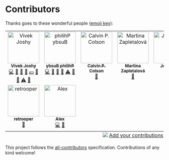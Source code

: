 # Contributors

Thanks goes to these wonderful people ([emoji key](https://allcontributors.org/docs/en/emoji-key)):

<!-- ALL-CONTRIBUTORS-LIST:START - Do not remove or modify this section -->
<!-- prettier-ignore-start -->
<!-- markdownlint-disable -->
<table>
  <tbody>
    <tr>
      <td align="center" valign="top" width="14.28%"><a href="https://taven.me/"><img src="https://avatars.githubusercontent.com/u/8206808?v=4?s=100" width="100px;" alt="Vivek Joshy"/><br /><sub><b>Vivek Joshy</b></sub></a><br /><a href="https://github.com/vivekjoshy/openskill.py/commits?author=vivekjoshy" title="Code">💻</a> <a href="https://github.com/vivekjoshy/openskill.py/commits?author=vivekjoshy" title="Documentation">📖</a> <a href="#data-vivekjoshy" title="Data">🔣</a> <a href="#design-vivekjoshy" title="Design">🎨</a> <a href="#financial-vivekjoshy" title="Financial">💵</a> <a href="#maintenance-vivekjoshy" title="Maintenance">🚧</a> <a href="#research-vivekjoshy" title="Research">🔬</a> <a href="https://github.com/vivekjoshy/openskill.py/commits?author=vivekjoshy" title="Tests">⚠️</a> <a href="https://github.com/vivekjoshy/openskill.py/pulls?q=is%3Apr+reviewed-by%3Avivekjoshy" title="Reviewed Pull Requests">👀</a></td>
      <td align="center" valign="top" width="14.28%"><a href="https://philihp.com/"><img src="https://avatars.githubusercontent.com/u/1247668?v=4?s=100" width="100px;" alt="‮Philihp Busby"/><br /><sub><b>‮Philihp Busby</b></sub></a><br /><a href="https://github.com/vivekjoshy/openskill.py/commits?author=philihp" title="Code">💻</a> <a href="https://github.com/vivekjoshy/openskill.py/commits?author=philihp" title="Documentation">📖</a> <a href="#data-philihp" title="Data">🔣</a> <a href="#research-philihp" title="Research">🔬</a> <a href="https://github.com/vivekjoshy/openskill.py/commits?author=philihp" title="Tests">⚠️</a> <a href="https://github.com/vivekjoshy/openskill.py/pulls?q=is%3Apr+reviewed-by%3Aphilihp" title="Reviewed Pull Requests">👀</a></td>
      <td align="center" valign="top" width="14.28%"><a href="https://github.com/CalColson"><img src="https://avatars.githubusercontent.com/u/14209384?v=4?s=100" width="100px;" alt="Calvin P. Colson"/><br /><sub><b>Calvin P. Colson</b></sub></a><br /><a href="https://github.com/vivekjoshy/openskill.py/commits?author=CalColson" title="Documentation">📖</a></td>
      <td align="center" valign="top" width="14.28%"><a href="https://github.com/martinazapletalova"><img src="https://avatars.githubusercontent.com/u/91736322?v=4?s=100" width="100px;" alt="Martina Zapletalová"/><br /><sub><b>Martina Zapletalová</b></sub></a><br /><a href="https://github.com/vivekjoshy/openskill.py/issues?q=author%3Amartinazapletalova" title="Bug reports">🐛</a></td>
      <td align="center" valign="top" width="14.28%"><a href="https://erotemic.wordpress.com/"><img src="https://avatars.githubusercontent.com/u/3186211?v=4?s=100" width="100px;" alt="Jon Crall"/><br /><sub><b>Jon Crall</b></sub></a><br /><a href="https://github.com/vivekjoshy/openskill.py/commits?author=Erotemic" title="Code">💻</a></td>
      <td align="center" valign="top" width="14.28%"><a href="https://github.com/bstummer"><img src="https://avatars.githubusercontent.com/u/52933850?v=4?s=100" width="100px;" alt="bstummer"/><br /><sub><b>bstummer</b></sub></a><br /><a href="https://github.com/vivekjoshy/openskill.py/commits?author=bstummer" title="Documentation">📖</a></td>
      <td align="center" valign="top" width="14.28%"><a href="https://github.com/StephenBartos"><img src="https://avatars.githubusercontent.com/u/27743409?v=4?s=100" width="100px;" alt="Stephen Bartos"/><br /><sub><b>Stephen Bartos</b></sub></a><br /><a href="https://github.com/vivekjoshy/openskill.py/commits?author=StephenBartos" title="Code">💻</a></td>
    </tr>
    <tr>
      <td align="center" valign="top" width="14.28%"><a href="https://github.com/retrooper"><img src="https://avatars.githubusercontent.com/u/49798017?v=4?s=100" width="100px;" alt="retrooper"/><br /><sub><b>retrooper</b></sub></a><br /><a href="https://github.com/vivekjoshy/openskill.py/commits?author=retrooper" title="Documentation">📖</a></td>
      <td align="center" valign="top" width="14.28%"><a href="https://github.com/xelandernt"><img src="https://avatars.githubusercontent.com/u/60134319?v=4?s=100" width="100px;" alt="Alex"/><br /><sub><b>Alex</b></sub></a><br /><a href="https://github.com/vivekjoshy/openskill.py/commits?author=xelandernt" title="Code">💻</a> <a href="https://github.com/vivekjoshy/openskill.py/issues?q=author%3Axelandernt" title="Bug reports">🐛</a></td>
    </tr>
  </tbody>
  <tfoot>
    <tr>
      <td align="center" size="13px" colspan="7">
        <img src="https://raw.githubusercontent.com/all-contributors/all-contributors-cli/1b8533af435da9854653492b1327a23a4dbd0a10/assets/logo-small.svg">
          <a href="https://all-contributors.js.org/docs/en/bot/usage">Add your contributions</a>
        </img>
      </td>
    </tr>
  </tfoot>
</table>

<!-- markdownlint-restore -->
<!-- prettier-ignore-end -->

<!-- ALL-CONTRIBUTORS-LIST:END -->

This project follows the [all-contributors](https://github.com/all-contributors/all-contributors) specification. Contributions of any kind welcome!

